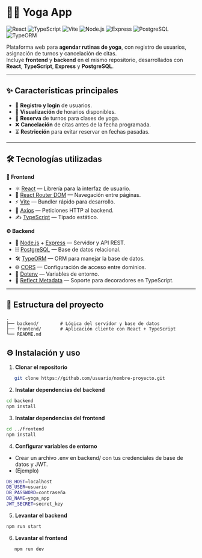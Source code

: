 # 🧘‍♀️ Yoga App

![React](https://img.shields.io/badge/React-18-blue?logo=react) 
![TypeScript](https://img.shields.io/badge/TypeScript-5.0-blue?logo=typescript) 
![Vite](https://img.shields.io/badge/Vite-6.3-purple?logo=vite) 
![Node.js](https://img.shields.io/badge/Node.js-20-green?logo=node.js) 
![Express](https://img.shields.io/badge/Express-5.1-lightgrey?logo=express) 
![PostgreSQL](https://img.shields.io/badge/PostgreSQL-15-blue?logo=postgresql) 
![TypeORM](https://img.shields.io/badge/TypeORM-0.3-orange?logo=typeorm) 

Plataforma web para **agendar rutinas de yoga**, con registro de usuarios, asignación de turnos y cancelación de citas.  
Incluye **frontend** y **backend** en el mismo repositorio, desarrollados con **React**, **TypeScript**, **Express** y **PostgreSQL**.

---

## ✨ Características principales

- 👤 **Registro y login** de usuarios.  
- 📅 **Visualización** de horarios disponibles.  
- 📝 **Reserva** de turnos para clases de yoga.  
- ❌ **Cancelación** de citas antes de la fecha programada.  
- ⏳ **Restricción** para evitar reservar en fechas pasadas.  

---

## 🛠️ Tecnologías utilizadas

**🎨 Frontend**
- ⚛️ [React](https://react.dev/) — Librería para la interfaz de usuario.  
- 🔀 [React Router DOM](https://reactrouter.com/) — Navegación entre páginas.  
- ⚡ [Vite](https://vitejs.dev/) — Bundler rápido para desarrollo.  
- 🔗 [Axios](https://axios-http.com/) — Peticiones HTTP al backend.  
- ✍️ [TypeScript](https://www.typescriptlang.org/) — Tipado estático.

**⚙️ Backend**
- 🚀 [Node.js](https://nodejs.org/) + [Express](https://expressjs.com/) — Servidor y API REST.  
- 🗄️ [PostgreSQL](https://www.postgresql.org/) — Base de datos relacional.  
- 🛠️ [TypeORM](https://typeorm.io/) — ORM para manejar la base de datos.  
- 🌐 [CORS](https://www.npmjs.com/package/cors) — Configuración de acceso entre dominios.  
- 🔐 [Dotenv](https://www.npmjs.com/package/dotenv) — Variables de entorno.  
- 📜 [Reflect Metadata](https://www.npmjs.com/package/reflect-metadata) — Soporte para decoradores en TypeScript.

---

## 📂 Estructura del proyecto

```plaintext
.
├── backend/        # Lógica del servidor y base de datos
├── frontend/       # Aplicación cliente con React + TypeScript
└── README.md

```
## ⚙️ Instalación y uso

1. **Clonar el repositorio**
```bash
   git clone https://github.com/usuario/nombre-proyecto.git
```
2. **Instalar dependencias del backend**
```bash
cd backend
npm install
```

3. **Instalar dependencias del frontend**
```bash
cd ../frontend
npm install
```

4. **Configurar variables de entorno**

- Crear un archivo .env en backend/ con tus credenciales de base de datos y JWT.
- (Ejemplo)
```bash
DB_HOST=localhost
DB_USER=usuario
DB_PASSWORD=contraseña
DB_NAME=yoga_app
JWT_SECRET=secret_key
```

5. **Levantar el backend**
```bash
npm run start
```

6. **Levantar el frontend**
```bash
   npm run dev
```



